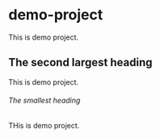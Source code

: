# demo-project
This is demo project.

## The second largest heading
This is demo project.

###### The smallest heading
THis is demo project.
